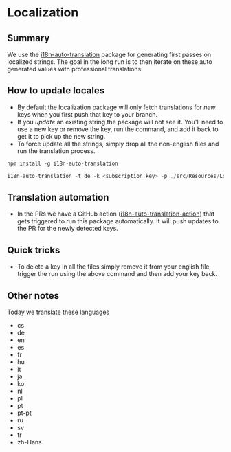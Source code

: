 # Localization

## Summary

We use the [i18n-auto-translation](https://github.com/while1618/i18n-auto-translation#----i18n-auto-translation--) package for generating first passes on localized strings. The goal in the long run is to then iterate on these auto generated values with professional translations.

## How to update locales

- By default the localization package will only fetch translations for *new* keys when you first push that key to your branch.
- If you *update* an existing string the package will not see it. You'll need to use a new key or remove the key, run the command, and add it back to get it to pick up the new string.
- To force update all the strings, simply drop all the non-english files and run the translation process.

```ts
npm install -g i18n-auto-translation
```

```ts
i18n-auto-translation -t de -k <subscription key> -p ./src/Resources/Locales/en/translation.json -l westus2 -f en -a azure-official 
```

## Translation automation

- In the PRs we have a GitHub action ([i18n-auto-translation-action](https://github.com/msnyder-msft/i18n-auto-translation-action)) that gets triggered to run this package automatically. It will push updates to the PR for the newly detected keys.

## Quick tricks

- To delete a key in all the files simply remove it from your english file, trigger the run using the above command and then add your key back.

## Other notes

Today we translate these languages

- cs
- de
- en
- es
- fr
- hu
- it
- ja
- ko
- nl
- pl
- pt
- pt-pt
- ru
- sv
- tr
- zh-Hans

